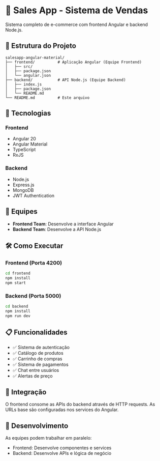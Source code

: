 # 🛒 Sales App - Sistema de Vendas

Sistema completo de e-commerce com frontend Angular e backend Node.js.

## 📁 Estrutura do Projeto

```
salesapp-angular-material/
├── frontend/          # Aplicação Angular (Equipe Frontend)
│   ├── src/
│   ├── package.json
│   └── angular.json
├── backend/           # API Node.js (Equipe Backend)
│   ├── index.js
│   ├── package.json
│   └── README.md
└── README.md          # Este arquivo
```

## 🚀 Tecnologias

### Frontend
- Angular 20
- Angular Material
- TypeScript
- RxJS

### Backend
- Node.js
- Express.js
- MongoDB
- JWT Authentication

## 👥 Equipes

- **Frontend Team**: Desenvolve a interface Angular
- **Backend Team**: Desenvolve a API Node.js

## 🛠️ Como Executar

### Frontend (Porta 4200)
```bash
cd frontend
npm install
npm start
```

### Backend (Porta 5000)
```bash
cd backend
npm install
npm run dev
```

## 📋 Funcionalidades

- ✅ Sistema de autenticação
- ✅ Catálogo de produtos
- ✅ Carrinho de compras
- ✅ Sistema de pagamentos
- ✅ Chat entre usuários
- ✅ Alertas de preço

## 🔗 Integração

O frontend consome as APIs do backend através de HTTP requests.
As URLs base são configuradas nos services do Angular.

## 📝 Desenvolvimento

As equipes podem trabalhar em paralelo:
- Frontend: Desenvolve componentes e services
- Backend: Desenvolve APIs e lógica de negócio